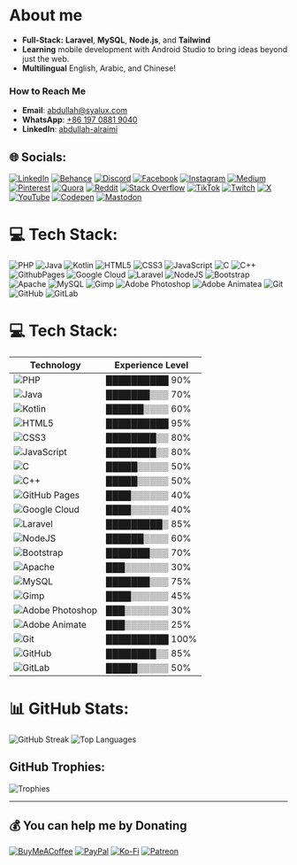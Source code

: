 # About me

- **Full-Stack:** **Laravel**, **MySQL**, **Node.js**, and **Tailwind**
- **Learning** mobile development with Android Studio to bring ideas beyond just the web.
- **Multilingual** English, Arabic, and Chinese!

### How to Reach Me

- **Email**: [abdullah@syalux.com](mailto:abdullah@syalux.com)
- **WhatsApp**: [+86 197 0881 9040](https://wa.me/8619708819040)
- **LinkedIn**: [abdullah-alraimi](https://linkedin.com/in/abdullah-alraimi)

## 🌐 Socials:

[![LinkedIn](https://img.shields.io/badge/LinkedIn-%230077B5.svg?logo=linkedin&logoColor=white)](https://linkedin.com/in/abdullah-alraimi)
[![Behance](https://img.shields.io/badge/Behance-1769ff?logo=behance&logoColor=white)](https://behance.net/akgg)
[![Discord](https://img.shields.io/badge/Discord-%237289DA.svg?logo=discord&logoColor=white)](https://discord.gg/al_raimi)
[![Facebook](https://img.shields.io/badge/Facebook-%231877F2.svg?logo=Facebook&logoColor=white)](https://facebook.com/aklraimi)
[![Instagram](https://img.shields.io/badge/Instagram-%23E4405F.svg?logo=Instagram&logoColor=white)](https://instagram.com/ak._.71)
[![Medium](https://img.shields.io/badge/Medium-12100E?logo=medium&logoColor=white)](https://medium.com/@ggak71)
[![Pinterest](https://img.shields.io/badge/Pinterest-%23E60023.svg?logo=Pinterest&logoColor=white)](https://pinterest.com/ggak71)
[![Quora](https://img.shields.io/badge/Quora-%23B92B27.svg?logo=Quora&logoColor=white)](https://quora.com/profile/Abdullah-Alraimi-1)
[![Reddit](https://img.shields.io/badge/Reddit-%23FF4500.svg?logo=Reddit&logoColor=white)](https://reddit.com/user/Al-rimi)
[![Stack Overflow](https://img.shields.io/badge/-Stackoverflow-FE7A16?logo=stack-overflow&logoColor=white)](https://stackoverflow.com/users/24881320)
[![TikTok](https://img.shields.io/badge/TikTok-%23000000.svg?logo=TikTok&logoColor=white)](https://tiktok.com/@al_raimi)
[![Twitch](https://img.shields.io/badge/Twitch-%239146FF.svg?logo=Twitch&logoColor=white)](https://twitch.tv/al_raimi)
[![X](https://img.shields.io/badge/X-black.svg?logo=X&logoColor=white)](https://x.com/ggak71)
[![YouTube](https://img.shields.io/badge/YouTube-%23FF0000.svg?logo=YouTube&logoColor=white)](https://youtube.com/@ak-71)
[![Codepen](https://img.shields.io/badge/Codepen-000000?style=for-the-badge&logo=codepen&logoColor=white)](https://codepen.io/Abdullah-Alraimi)
[![Mastodon](https://img.shields.io/badge/-MASTODON-%232B90D9?style=for-the-badge&logo=mastodon&logoColor=white)](https://mastodon.social/@alraimi)

# 💻 Tech Stack:

![PHP](https://img.shields.io/badge/php-%23777BB4.svg?style=for-the-badge&logo=php&logoColor=white)
![Java](https://img.shields.io/badge/java-%23ED8B00.svg?style=for-the-badge&logo=openjdk&logoColor=white)
![Kotlin](https://img.shields.io/badge/kotlin-%237F52FF.svg?style=for-the-badge&logo=kotlin&logoColor=white)
![HTML5](https://img.shields.io/badge/html5-%23E34F26.svg?style=for-the-badge&logo=html5&logoColor=white)
![CSS3](https://img.shields.io/badge/css3-%231572B6.svg?style=for-the-badge&logo=css3&logoColor=white)
![JavaScript](https://img.shields.io/badge/javascript-%23323330.svg?style=for-the-badge&logo=javascript&logoColor=%23F7DF1E)
![C](https://img.shields.io/badge/c-%2300599C.svg?style=for-the-badge&logo=c&logoColor=white)
![C++](https://img.shields.io/badge/c++-%2300599C.svg?style=for-the-badge&logo=c%2B%2B&logoColor=white)
![GithubPages](https://img.shields.io/badge/github%20pages-121013?style=for-the-badge&logo=github&logoColor=white)
![Google Cloud](https://img.shields.io/badge/GoogleCloud-%234285F4.svg?style=for-the-badge&logo=google-cloud&logoColor=white)
![Laravel](https://img.shields.io/badge/laravel-%23FF2D20.svg?style=for-the-badge&logo=laravel&logoColor=white)
![NodeJS](https://img.shields.io/badge/node.js-6DA55F?style=for-the-badge&logo=node.js&logoColor=white)
![Bootstrap](https://img.shields.io/badge/bootstrap-%238511FA.svg?style=for-the-badge&logo=bootstrap&logoColor=white)
![Apache](https://img.shields.io/badge/apache-%23D42029.svg?style=for-the-badge&logo=apache&logoColor=white)
![MySQL](https://img.shields.io/badge/mysql-4479A1.svg?style=for-the-badge&logo=mysql&logoColor=white)
![Gimp](https://img.shields.io/badge/Gimp-657D8B?style=for-the-badge&logo=gimp&logoColor=FFFFFF)
![Adobe Photoshop](https://img.shields.io/badge/adobe%20photoshop-%2331A8FF.svg?style=for-the-badge&logo=adobe%20photoshop&logoColor=white)
![Adobe Animatea](https://img.shields.io/badge/Adobe%20Premiere%20Pro-9999FF.svg?style=for-the-badge&logo=Adobe%20Premiere%20Pro&logoColor=white)
![Git](https://img.shields.io/badge/git-%23F05033.svg?style=for-the-badge&logo=git&logoColor=white)
![GitHub](https://img.shields.io/badge/github-%23121011.svg?style=for-the-badge&logo=github&logoColor=white)
![GitLab](https://img.shields.io/badge/gitlab-%23181717.svg?style=for-the-badge&logo=gitlab&logoColor=white)


# 💻 Tech Stack:

| Technology      | Experience Level |
|-----------------|------------------|
| ![PHP](https://img.shields.io/badge/php-%23777BB4.svg?style=for-the-badge&logo=php&logoColor=white) | ██████████ 90% |
| ![Java](https://img.shields.io/badge/java-%23ED8B00.svg?style=for-the-badge&logo=openjdk&logoColor=white) | ███████▒▒▒ 70% |
| ![Kotlin](https://img.shields.io/badge/kotlin-%237F52FF.svg?style=for-the-badge&logo=kotlin&logoColor=white) | ██████▒▒▒▒ 60% |
| ![HTML5](https://img.shields.io/badge/html5-%23E34F26.svg?style=for-the-badge&logo=html5&logoColor=white) | ██████████ 95% |
| ![CSS3](https://img.shields.io/badge/css3-%231572B6.svg?style=for-the-badge&logo=css3&logoColor=white) | ████████▒▒ 80% |
| ![JavaScript](https://img.shields.io/badge/javascript-%23323330.svg?style=for-the-badge&logo=javascript&logoColor=%23F7DF1E) | ████████▒▒ 80% |
| ![C](https://img.shields.io/badge/c-%2300599C.svg?style=for-the-badge&logo=c&logoColor=white) | █████▒▒▒▒▒ 50% |
| ![C++](https://img.shields.io/badge/c++-%2300599C.svg?style=for-the-badge&logo=c%2B%2B&logoColor=white) | █████▒▒▒▒▒ 50% |
| ![GitHub Pages](https://img.shields.io/badge/github%20pages-121013?style=for-the-badge&logo=github&logoColor=white) | ████▒▒▒▒▒▒ 40% |
| ![Google Cloud](https://img.shields.io/badge/GoogleCloud-%234285F4.svg?style=for-the-badge&logo=google-cloud&logoColor=white) | ████▒▒▒▒▒▒ 40% |
| ![Laravel](https://img.shields.io/badge/laravel-%23FF2D20.svg?style=for-the-badge&logo=laravel&logoColor=white) | █████████▒ 85% |
| ![NodeJS](https://img.shields.io/badge/node.js-6DA55F?style=for-the-badge&logo=node.js&logoColor=white) | ██████▒▒▒▒ 60% |
| ![Bootstrap](https://img.shields.io/badge/bootstrap-%238511FA.svg?style=for-the-badge&logo=bootstrap&logoColor=white) | ███████▒▒▒ 70% |
| ![Apache](https://img.shields.io/badge/apache-%23D42029.svg?style=for-the-badge&logo=apache&logoColor=white) | ███▒▒▒▒▒▒▒ 30% |
| ![MySQL](https://img.shields.io/badge/mysql-4479A1.svg?style=for-the-badge&logo=mysql&logoColor=white) | ███████▒▒▒ 75% |
| ![Gimp](https://img.shields.io/badge/Gimp-657D8B?style=for-the-badge&logo=gimp&logoColor=FFFFFF) | ████▒▒▒▒▒▒ 45% |
| ![Adobe Photoshop](https://img.shields.io/badge/adobe%20photoshop-%2331A8FF.svg?style=for-the-badge&logo=adobe%20photoshop&logoColor=white) | ███▒▒▒▒▒▒▒ 30% |
| ![Adobe Animate](https://img.shields.io/badge/Adobe%20Premiere%20Pro-9999FF.svg?style=for-the-badge&logo=Adobe%20Premiere%20Pro&logoColor=white) | ███▒▒▒▒▒▒▒ 25% |
| ![Git](https://img.shields.io/badge/git-%23F05033.svg?style=for-the-badge&logo=git&logoColor=white) | ██████████ 100% |
| ![GitHub](https://img.shields.io/badge/github-%23121011.svg?style=for-the-badge&logo=github&logoColor=white) | ████████▒▒ 85% |
| ![GitLab](https://img.shields.io/badge/gitlab-%23181717.svg?style=for-the-badge&logo=gitlab&logoColor=white) | █████▒▒▒▒▒ 50% |

# 📊 GitHub Stats:

![GitHub Streak](https://github-readme-streak-stats.herokuapp.com/?user=Al-rimi&theme=dark&hide_border=false)
![Top Languages](https://github-readme-stats.vercel.app/api/top-langs/?username=Al-rimi&theme=dark&hide_border=false&include_all_commits=false&count_private=false&layout=compact)

## GitHub Trophies:

![Trophies](https://github-profile-trophy.vercel.app/?username=Al-rimi&theme=dark&no-frame=false&no-bg=false&margin-w=4)

---

## 💰 You can help me by Donating

[![BuyMeACoffee](https://img.shields.io/badge/Buy%20Me%20a%20Coffee-ffdd00?style=for-the-badge&logo=buy-me-a-coffee&logoColor=black)](https://buymeacoffee.com/alrimi)
[![PayPal](https://img.shields.io/badge/PayPal-00457C?style=for-the-badge&logo=paypal&logoColor=white)](https://paypal.me/rumaisaalrimi)
[![Ko-Fi](https://img.shields.io/badge/Ko--fi-F16061?style=for-the-badge&logo=ko-fi&logoColor=white)](https://ko-fi.com/alrimi) 
[![Patreon](https://img.shields.io/badge/Patreon-F96854?style=for-the-badge&logo=patreon&logoColor=white)](https://patreon.com/alrimi) 
